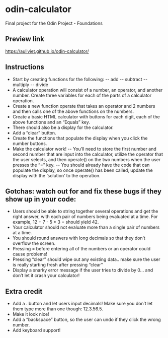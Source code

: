 # odin-calculator
Final project for the Odin Project - Foundations

## Preview link
https://auliviet.github.io/odin-calculator/

## Instructions
- Start by creating functions for the following:
-- add
-- subtract
-- multiply
-- divide
- A calculator operation will consist of a number, an operator, and another number. Create three variables for each of the parts of a calculator operation. 
- Create a new function operate that takes an operator and 2 numbers and then calls one of the above functions on the numbers.
- Create a basic HTML calculator with buttons for each digit, each of the above functions and an “Equals” key.
- There should also be a display for the calculator. 
- Add a “clear” button.
- Create the functions that populate the display when you click the number buttons. 
- Make the calculator work! 
-- You’ll need to store the first number and second number that are input into the calculator, utilize the operator that the user selects, and then operate() on the two numbers when the user presses the “=” key.
-- You should already have the code that can populate the display, so once operate() has been called, update the display with the ‘solution’ to the operation.

## Gotchas: watch out for and fix these bugs if they show up in your code:
- Users should be able to string together several operations and get the right answer, with each pair of numbers being evaluated at a time. For example, 12 + 7 - 5 * 3 = should yield 42.
- Your calculator should not evaluate more than a single pair of numbers at a time. 
- You should round answers with long decimals so that they don’t overflow the screen.
- Pressing = before entering all of the numbers or an operator could cause problems!
- Pressing “clear” should wipe out any existing data.. make sure the user is really starting fresh after pressing “clear”
- Display a snarky error message if the user tries to divide by 0… and don’t let it crash your calculator!

## Extra credit
- Add a . button and let users input decimals! Make sure you don’t let them type more than one though: 12.3.56.5.
- Make it look nice! 
- Add a “backspace” button, so the user can undo if they click the wrong number.
- Add keyboard support!